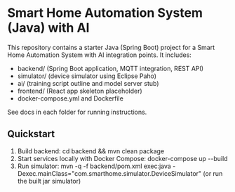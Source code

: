 # Smart Home Automation System (Java) with AI

This repository contains a starter Java (Spring Boot) project for a Smart Home Automation System with AI integration points. It includes:

- backend/ (Spring Boot application, MQTT integration, REST API)
- simulator/ (device simulator using Eclipse Paho)
- ai/ (training script outline and model server stub)
- frontend/ (React app skeleton placeholder)
- docker-compose.yml and Dockerfile

See docs in each folder for running instructions.

Quickstart
---------
1. Build backend: cd backend && mvn clean package
2. Start services locally with Docker Compose: docker-compose up --build
3. Run simulator: mvn -q -f backend/pom.xml exec:java -Dexec.mainClass="com.smarthome.simulator.DeviceSimulator" (or run the built jar simulator)